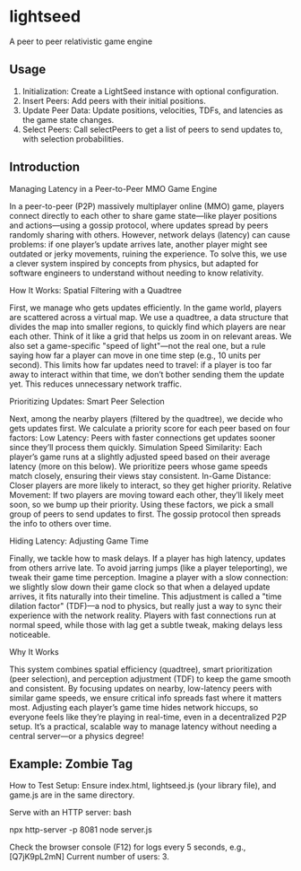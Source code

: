 # lightseed
A peer to peer relativistic game engine

## Usage
1. Initialization: Create a LightSeed instance with optional configuration.
2. Insert Peers: Add peers with their initial positions.
3. Update Peer Data: Update positions, velocities, TDFs, and latencies as the game state changes.
4. Select Peers: Call selectPeers to get a list of peers to send updates to, with selection probabilities.

## Introduction

Managing Latency in a Peer-to-Peer MMO Game Engine

In a peer-to-peer (P2P) massively multiplayer online (MMO) game, players connect directly to each other to share game state—like player positions and actions—using a gossip protocol, where updates spread by peers randomly sharing with others. However, network delays (latency) can cause problems: if one player’s update arrives late, another player might see outdated or jerky movements, ruining the experience. To solve this, we use a clever system inspired by concepts from physics, but adapted for software engineers to understand without needing to know relativity.

How It Works: Spatial Filtering with a Quadtree

First, we manage who gets updates efficiently. In the game world, players are scattered across a virtual map. We use a quadtree, a data structure that divides the map into smaller regions, to quickly find which players are near each other. Think of it like a grid that helps us zoom in on relevant areas. We also set a game-specific "speed of light"—not the real one, but a rule saying how far a player can move in one time step (e.g., 10 units per second). This limits how far updates need to travel: if a player is too far away to interact within that time, we don’t bother sending them the update yet. This reduces unnecessary network traffic.

Prioritizing Updates: Smart Peer Selection

Next, among the nearby players (filtered by the quadtree), we decide who gets updates first. We calculate a priority score for each peer based on four factors:
Low Latency: Peers with faster connections get updates sooner since they’ll process them quickly.
Simulation Speed Similarity: Each player’s game runs at a slightly adjusted speed based on their average latency (more on this below). We prioritize peers whose game speeds match closely, ensuring their views stay consistent.
In-Game Distance: Closer players are more likely to interact, so they get higher priority.
Relative Movement: If two players are moving toward each other, they’ll likely meet soon, so we bump up their priority. Using these factors, we pick a small group of peers to send updates to first. The gossip protocol then spreads the info to others over time.

Hiding Latency: Adjusting Game Time

Finally, we tackle how to mask delays. If a player has high latency, updates from others arrive late. To avoid jarring jumps (like a player teleporting), we tweak their game time perception. Imagine a player with a slow connection: we slightly slow down their game clock so that when a delayed update arrives, it fits naturally into their timeline. This adjustment is called a "time dilation factor" (TDF)—a nod to physics, but really just a way to sync their experience with the network reality. Players with fast connections run at normal speed, while those with lag get a subtle tweak, making delays less noticeable.

Why It Works

This system combines spatial efficiency (quadtree), smart prioritization (peer selection), and perception adjustment (TDF) to keep the game smooth and consistent. By focusing updates on nearby, low-latency peers with similar game speeds, we ensure critical info spreads fast where it matters most. Adjusting each player’s game time hides network hiccups, so everyone feels like they’re playing in real-time, even in a decentralized P2P setup. It’s a practical, scalable way to manage latency without needing a central server—or a physics degree!

## Example: Zombie Tag
How to Test
Setup:
Ensure index.html, lightseed.js (your library file), and game.js are in the same directory.

Serve with an HTTP server:
bash

npx http-server -p 8081
node server.js 

Check the browser console (F12) for logs every 5 seconds, e.g., [Q7jK9pL2mN] Current number of users: 3.